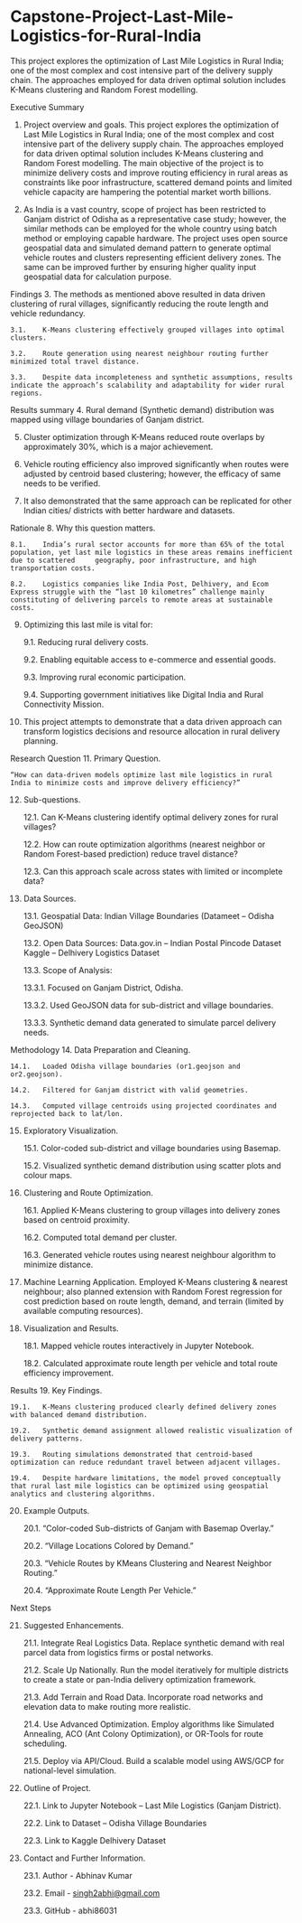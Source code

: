 # Capstone-Project-Last-Mile-Logistics-for-Rural-India
This project explores the optimization of Last Mile Logistics in Rural India; one of the most complex and cost intensive part of the delivery supply chain. The approaches employed for data driven optimal solution includes K-Means clustering and Random Forest modelling. 


Executive Summary
1.	Project overview and goals.	This project explores the optimization of Last Mile Logistics in Rural India; one of the most complex and cost intensive part of the delivery supply chain. The approaches employed for data driven optimal solution includes K-Means clustering and Random Forest modelling. The main objective of the project is to minimize delivery costs and improve routing efficiency in rural areas as constraints like poor infrastructure, scattered demand points and limited vehicle capacity are hampering the potential market worth billions.

2.	As India is a vast country, scope of project has been restricted to Ganjam district of Odisha as a representative case study; however, the similar methods can be employed for the whole country using batch method or employing capable hardware. The project uses open source geospatial data and simulated demand pattern to generate optimal vehicle routes and clusters representing efficient delivery zones. The same can be improved further by ensuring higher quality input geospatial data for calculation purpose.


Findings
3.	The methods as mentioned above resulted in data driven clustering of rural villages, significantly reducing the route length and vehicle redundancy. 

    3.1.	K-Means clustering effectively grouped villages into optimal clusters.

    3.2.	Route generation using nearest neighbour routing further minimized total travel distance. 

    3.3.	Despite data incompleteness and synthetic assumptions, results indicate the approach’s scalability and adaptability for wider rural regions.


Results summary
4.	Rural demand (Synthetic demand) distribution was mapped using village boundaries of Ganjam district.

5.	Cluster optimization through K-Means reduced route overlaps by approximately 30%, which is a major achievement.

6.	Vehicle routing efficiency also improved significantly when routes were adjusted by centroid based clustering; however, the efficacy of same needs to be verified.

7.	It also demonstrated that the same approach can be replicated for other Indian cities/ districts with better hardware and datasets.


Rationale
8.	Why this question matters.

    8.1.	India’s rural sector accounts for more than 65% of the total population, yet last mile logistics in these areas remains inefficient due to scattered     geography, poor infrastructure, and high transportation costs.

    8.2.	Logistics companies like India Post, Delhivery, and Ecom Express struggle with the “last 10 kilometres” challenge mainly constituting of delivering parcels to remote areas at sustainable costs.

9.	Optimizing this last mile is vital for:

    9.1.	Reducing rural delivery costs.

    9.2.	Enabling equitable access to e-commerce and essential goods.

    9.3.	Improving rural economic participation.

    9.4.	Supporting government initiatives like Digital India and Rural Connectivity Mission.

10.	This project attempts to demonstrate that a data driven approach can transform logistics decisions and resource allocation in rural delivery planning.


Research Question
11.	Primary Question.	

    “How can data-driven models optimize last mile logistics in rural India to minimize costs and improve delivery efficiency?”

12.	Sub-questions.

    12.1.	Can K-Means clustering identify optimal delivery zones for rural villages?

    12.2.	How can route optimization algorithms (nearest neighbor or Random Forest-based prediction) reduce travel distance?

    12.3.	Can this approach scale across states with limited or incomplete data?

13.	Data Sources.

    13.1.	Geospatial Data:
    Indian Village Boundaries (Datameet – Odisha GeoJSON)

    13.2.	Open Data Sources:
    Data.gov.in – Indian Postal Pincode Dataset
    Kaggle – Delhivery Logistics Dataset

    13.3.	Scope of Analysis:

      13.3.1.	   Focused on Ganjam District, Odisha.

      13.3.2.	   Used GeoJSON data for sub-district and village boundaries.

      13.3.3.	   Synthetic demand data generated to simulate parcel delivery needs.


Methodology
14.	Data Preparation and Cleaning.

    14.1.	Loaded Odisha village boundaries (or1.geojson and or2.geojson).

    14.2.	Filtered for Ganjam district with valid geometries.

    14.3.	Computed village centroids using projected coordinates and reprojected back to lat/lon.

15.	Exploratory Visualization.

    15.1.	Color-coded sub-district and village boundaries using Basemap.

    15.2.	Visualized synthetic demand distribution using scatter plots and colour maps.

16.	Clustering and Route Optimization.

    16.1.	Applied K-Means clustering to group villages into delivery zones based on centroid proximity.

    16.2.	Computed total demand per cluster.

    16.3.	Generated vehicle routes using nearest neighbour algorithm to minimize distance.

17.	Machine Learning Application.	Employed K-Means clustering & nearest neighbour; also planned extension with Random Forest regression for cost prediction based on route length, demand, and terrain (limited by available computing resources).

18.	Visualization and Results.

    18.1.	Mapped vehicle routes interactively in Jupyter Notebook.

    18.2.	Calculated approximate route length per vehicle and total route efficiency improvement.


Results
19.	Key Findings.

    19.1.	K-Means clustering produced clearly defined delivery zones with balanced demand distribution.

    19.2.	Synthetic demand assignment allowed realistic visualization of delivery patterns.

    19.3.	Routing simulations demonstrated that centroid-based optimization can reduce redundant travel between adjacent villages.

    19.4.	Despite hardware limitations, the model proved conceptually that rural last mile logistics can be optimized using geospatial analytics and clustering algorithms.

20.	Example Outputs.

    20.1.	“Color-coded Sub-districts of Ganjam with Basemap Overlay.”

    20.2.	“Village Locations Colored by Demand.”

    20.3.	“Vehicle Routes by KMeans Clustering and Nearest Neighbor Routing.”

    20.4.	“Approximate Route Length Per Vehicle.”


Next Steps

21.	Suggested Enhancements.

    21.1.	Integrate Real Logistics Data.	Replace synthetic demand with real parcel data from logistics firms or postal networks.

    21.2.	Scale Up Nationally.	Run the model iteratively for multiple districts to create a state or pan-India delivery optimization framework.

    21.3.	Add Terrain and Road Data.	Incorporate road networks and elevation data to make routing more realistic.

    21.4.	Use Advanced Optimization.	Employ algorithms like Simulated Annealing, ACO (Ant Colony Optimization), or OR-Tools for route scheduling.

    21.5.	Deploy via API/Cloud.	Build a scalable model using AWS/GCP for national-level simulation.

22.	Outline of Project.

    22.1.	Link to Jupyter Notebook – Last Mile Logistics (Ganjam District).

    22.2.	Link to Dataset – Odisha Village Boundaries

    22.3.	Link to Kaggle Delhivery Dataset

23.	Contact and Further Information.

    23.1.	Author	-	Abhinav Kumar

    23.2.	Email		-	singh2abhi@gmail.com

    23.3.	GitHub	-	abhi86031 


